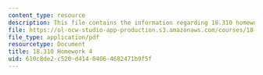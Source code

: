 ```yaml
---
content_type: resource
description: This file contains the information regarding 18.310 homework 4.
file: https://ol-ocw-studio-app-production.s3.amazonaws.com/courses/18-310-principles-of-discrete-applied-mathematics-fall-2013/610c8de2c520d41404064682471b9f5f_MIT18_310F13_Homework4.pdf
file_type: application/pdf
resourcetype: Document
title: 18.310 Homework 4
uid: 610c8de2-c520-d414-0406-4682471b9f5f
---
```

